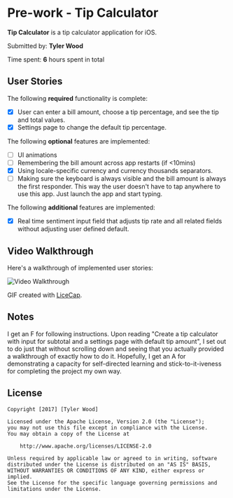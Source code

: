 # Pre-work - Tip Calculator

**Tip Calculator** is a tip calculator application for iOS.

Submitted by: **Tyler Wood**

Time spent: **6** hours spent in total

## User Stories

The following **required** functionality is complete:

* [x] User can enter a bill amount, choose a tip percentage, and see the tip and total values.
* [x] Settings page to change the default tip percentage.

The following **optional** features are implemented:
* [ ] UI animations
* [ ] Remembering the bill amount across app restarts (if <10mins)
* [x] Using locale-specific currency and currency thousands separators.
* [ ] Making sure the keyboard is always visible and the bill amount is always the first responder. This way the user doesn't have to tap anywhere to use this app. Just launch the app and start typing.

The following **additional** features are implemented:

- [x] Real time sentiment input field that adjusts tip rate and all related fields without adjusting user defined default. 

## Video Walkthrough 

Here's a walkthrough of implemented user stories:

<img src='http://i.imgur.com/KW89dIA.gif' title='Video Walkthrough' width='' alt='Video Walkthrough' />


GIF created with [LiceCap](http://www.cockos.com/licecap/).

## Notes

I get an F for following instructions. Upon reading "Create a tip calculator with input for subtotal and a settings page with default tip amount", I set out to do just that without scrolling down and seeing that you actually provided a walkthrough of exactly how to do it. 
Hopefully, I get an A for demonstrating a capacity for self-directed learning and stick-to-it-iveness for completing the project my own way. 


## License

    Copyright [2017] [Tyler Wood]

    Licensed under the Apache License, Version 2.0 (the "License");
    you may not use this file except in compliance with the License.
    You may obtain a copy of the License at

        http://www.apache.org/licenses/LICENSE-2.0

    Unless required by applicable law or agreed to in writing, software
    distributed under the License is distributed on an "AS IS" BASIS,
    WITHOUT WARRANTIES OR CONDITIONS OF ANY KIND, either express or implied.
    See the License for the specific language governing permissions and
    limitations under the License.
